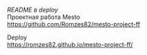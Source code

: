 *README в deploy*  
Проектная работа Mesto  
https://github.com/Romzes82/mesto-project-ff  

Deploy  
https://romzes82.github.io/mesto-project-ff/
